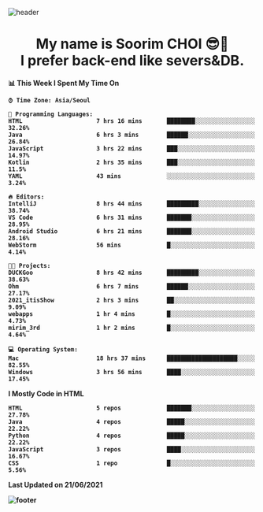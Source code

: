 <!--
**sxxrxm/sxxrxm** is a ✨ _special_ ✨ repository because its `README.md` (this file) appears on your GitHub profile.
-->
![header](https://capsule-render.vercel.app/api?type=Waving&color=gradient&height=300&section=header&text=Soorim%20CHOI&fontSize=90&animation=twinkling&fontAlignY=40)
<h1 align="center">
  My name is <b>Soorim CHOI<b> 😎👋
  <br>
  I prefer back-end like severs&DB.
</h1>
  
<!--START_SECTION:waka-->
📊 **This Week I Spent My Time On** 

```text
⌚︎ Time Zone: Asia/Seoul

💬 Programming Languages: 
HTML                     7 hrs 16 mins       ████████░░░░░░░░░░░░░░░░░   32.26% 
Java                     6 hrs 3 mins        ██████░░░░░░░░░░░░░░░░░░░   26.84% 
JavaScript               3 hrs 22 mins       ███░░░░░░░░░░░░░░░░░░░░░░   14.97% 
Kotlin                   2 hrs 35 mins       ███░░░░░░░░░░░░░░░░░░░░░░   11.5% 
YAML                     43 mins             ░░░░░░░░░░░░░░░░░░░░░░░░░   3.24%

🔥 Editors: 
IntelliJ                 8 hrs 44 mins       █████████░░░░░░░░░░░░░░░░   38.74% 
VS Code                  6 hrs 31 mins       ███████░░░░░░░░░░░░░░░░░░   28.95% 
Android Studio           6 hrs 21 mins       ███████░░░░░░░░░░░░░░░░░░   28.16% 
WebStorm                 56 mins             █░░░░░░░░░░░░░░░░░░░░░░░░   4.14%

🐱‍💻 Projects: 
DUCKGoo                  8 hrs 42 mins       █████████░░░░░░░░░░░░░░░░   38.63% 
Ohm                      6 hrs 7 mins        ██████░░░░░░░░░░░░░░░░░░░   27.17% 
2021_itisShow            2 hrs 3 mins        ██░░░░░░░░░░░░░░░░░░░░░░░   9.09% 
webapps                  1 hr 4 mins         █░░░░░░░░░░░░░░░░░░░░░░░░   4.73% 
mirim_3rd                1 hr 2 mins         █░░░░░░░░░░░░░░░░░░░░░░░░   4.64%

💻 Operating System: 
Mac                      18 hrs 37 mins      ████████████████████░░░░░   82.55% 
Windows                  3 hrs 56 mins       ████░░░░░░░░░░░░░░░░░░░░░   17.45%

```

**I Mostly Code in HTML** 

```text
HTML                     5 repos             ███████░░░░░░░░░░░░░░░░░░   27.78% 
Java                     4 repos             █████░░░░░░░░░░░░░░░░░░░░   22.22% 
Python                   4 repos             █████░░░░░░░░░░░░░░░░░░░░   22.22% 
JavaScript               3 repos             ████░░░░░░░░░░░░░░░░░░░░░   16.67% 
CSS                      1 repo              █░░░░░░░░░░░░░░░░░░░░░░░░   5.56%

```



 Last Updated on 21/06/2021
<!--END_SECTION:waka-->


![footer](https://capsule-render.vercel.app/api?type=Waving&section=footer&color=gradient&height=300)

